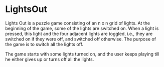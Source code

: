 # LightsOut
Lights Out is a puzzle game consisting of an n x n grid of lights. 
At the beginning of the game, some of the lights are switched on. 
When a light is pressed, this light and the four adjacent lights are toggled, i.e., they are switched on if they were off, 
and switched off otherwise. The purpose of the game is to switch all the lights off.

The game starts with some lights turned on, and the user keeps playing till he either gives up or turns off all the lights.
